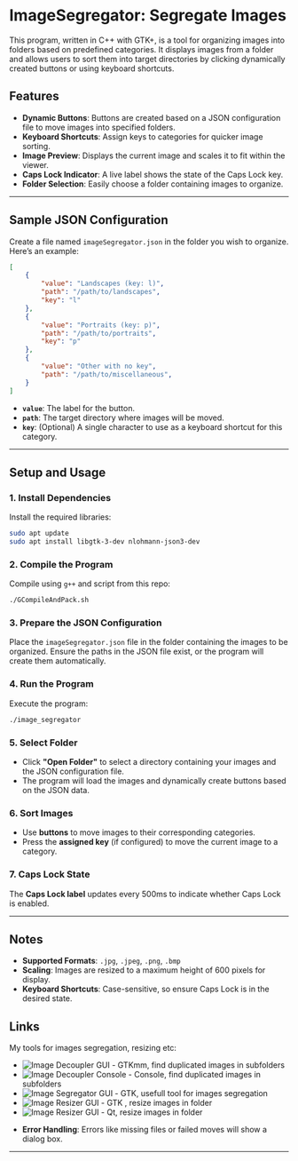 # ImageSegregator: Segregate Images

This program, written in C++ with GTK+, is a tool for organizing images into folders based on predefined categories. It displays images from a folder and allows users to sort them into target directories by clicking dynamically created buttons or using keyboard shortcuts.

## Features
- **Dynamic Buttons**: Buttons are created based on a JSON configuration file to move images into specified folders.
- **Keyboard Shortcuts**: Assign keys to categories for quicker image sorting.
- **Image Preview**: Displays the current image and scales it to fit within the viewer.
- **Caps Lock Indicator**: A live label shows the state of the Caps Lock key.
- **Folder Selection**: Easily choose a folder containing images to organize.

---

## Sample JSON Configuration

Create a file named `imageSegregator.json` in the folder you wish to organize. Here’s an example:

```json
[
    {
        "value": "Landscapes (key: l)",
        "path": "/path/to/landscapes",
        "key": "l"
    },
    {
        "value": "Portraits (key: p)",
        "path": "/path/to/portraits",
        "key": "p"
    },
    {
        "value": "Other with no key",
        "path": "/path/to/miscellaneous",
    }
]
```

- **`value`**: The label for the button.
- **`path`**: The target directory where images will be moved.
- **`key`**: (Optional) A single character to use as a keyboard shortcut for this category.

---

## Setup and Usage

### 1. Install Dependencies
Install the required libraries:
```bash
sudo apt update
sudo apt install libgtk-3-dev nlohmann-json3-dev
```

### 2. Compile the Program
Compile using `g++` and script from this repo:
```bash
./GCompileAndPack.sh
```

### 3. Prepare the JSON Configuration
Place the `imageSegregator.json` file in the folder containing the images to be organized. Ensure the paths in the JSON file exist, or the program will create them automatically.

### 4. Run the Program
Execute the program:
```bash
./image_segregator
```

### 5. Select Folder
- Click **"Open Folder"** to select a directory containing your images and the JSON configuration file.
- The program will load the images and dynamically create buttons based on the JSON data.

### 6. Sort Images
- Use **buttons** to move images to their corresponding categories.
- Press the **assigned key** (if configured) to move the current image to a category.

### 7. Caps Lock State
The **Caps Lock label** updates every 500ms to indicate whether Caps Lock is enabled.

---

## Notes
- **Supported Formats**: `.jpg`, `.jpeg`, `.png`, `.bmp`
- **Scaling**: Images are resized to a maximum height of 600 pixels for display.
- **Keyboard Shortcuts**: Case-sensitive, so ensure Caps Lock is in the desired state.


## Links

My tools for images segregation, resizing etc:

* ![Image Decoupler GUI](https://github.com/marcin-filipiak/gtkmm_ImageDecoupler) - GTKmm, find duplicated images in subfolders
* ![Image Decoupler Console](https://github.com/marcin-filipiak/cpp_ImageDecoupler) - Console, find duplicated images in subfolders
* ![Image Segregator GUI](https://github.com/marcin-filipiak/gtk_ImageSegregator) - GTK, usefull tool for images segregation
* ![Image Resizer GUI](https://github.com/marcin-filipiak/gtk_ImageResizer) - GTK , resize images in folder
* ![Image Resizer GUI](https://github.com/marcin-filipiak/qt_ImgFolderResizer) - Qt, resize images in folder
- **Error Handling**: Errors like missing files or failed moves will show a dialog box.

---

